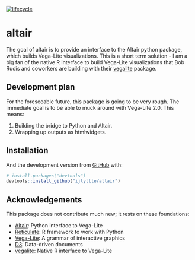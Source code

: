 
<!-- README.md is generated from README.Rmd. Please edit that file -->
[![lifecycle](https://img.shields.io/badge/lifecycle-experimental-orange.svg)](https://www.tidyverse.org/lifecycle/#experimental)

altair
======

The goal of altair is to provide an interface to the Altair python package, which builds Vega-Lite visualizations. This is a short term solution - I am a big fan of the native R interface to build Vega-Lite visualizations that Bob Rudis and coworkers are building with their [vegalite](https://vega.github.io/vega-lite) package.

Development plan
----------------

For the foreseeable future, this package is going to be very rough. The immediate goal is to be able to muck around with Vega-Lite 2.0. This means:

1.  Building the bridge to Python and Altair.
2.  Wrapping up outputs as htmlwidgets.

Installation
------------

And the development version from [GitHub](https://github.com/) with:

``` r
# install.packages("devtools")
devtools::install_github("ijlyttle/altair")
```

Acknowledgements
----------------

This package does not contribute much new; it rests on these foundations:

-   [Altair](https://altair-viz.github.io): Python interface to Vega-Lite
-   [Reticulate](https://rstudio.github.io/reticulate): R framework to work with Python
-   [Vega-Lite](https://vega.github.io/vega-lite): A grammar of interactive graphics
-   [D3](https://d3js.org): Data-driven documents
-   [vegalite](https://vega.github.io/vega-lite): Native R interface to Vega-Lite
